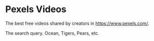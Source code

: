 # Pexels Videos

The best free videos shared by creators in https://www.pexels.com/.

The search query. Ocean, Tigers, Pears, etc.
